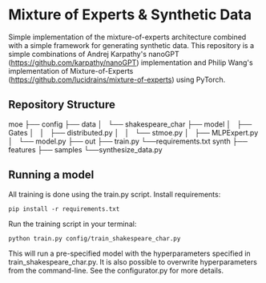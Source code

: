 # Mixture of Experts & Synthetic Data
Simple implementation of the mixture-of-experts architecture combined with a simple framework for generating synthetic data.
This repository is a simple combinations of Andrej Karpathy's nanoGPT (https://github.com/karpathy/nanoGPT) implementation and Philip Wang's implementation of Mixture-of-Experts (https://github.com/lucidrains/mixture-of-experts) using PyTorch.


## Repository Structure
moe
 ├── config
 ├── data
 │    └── shakespeare_char
 ├── model
 │   ├── Gates
 │   │    ├── distributed.py
 │   │    └── stmoe.py
 │   ├── MLPExpert.py
 │   └── model.py
 ├── out
 ├── train.py
 └──requirements.txt
synth
 ├── features
 ├── samples
 └──synthesize_data.py

 ## Running a model
 All training is done using the train.py script. 
Install requirements:

```
pip install -r requirements.txt
```

Run the training script in your terminal:

```
python train.py config/train_shakespeare_char.py
```

This will run a pre-specified model with the hyperparameters specified in train_shakespeare_char.py. It is also possible to overwrite hyperparameters from the command-line. See the configurator.py for more details.